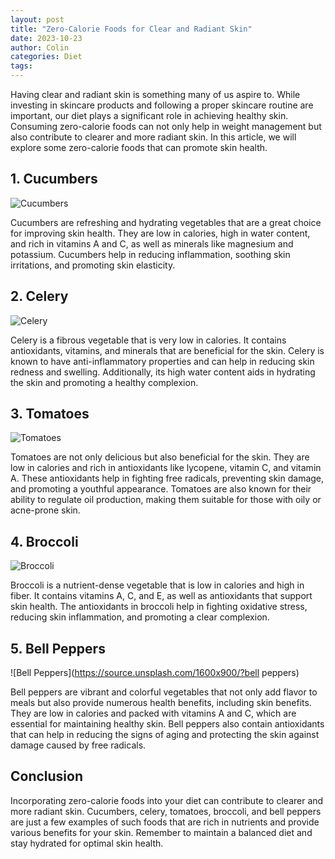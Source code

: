 ```yaml
---
layout: post
title: "Zero-Calorie Foods for Clear and Radiant Skin"
date: 2023-10-23
author: Colin
categories: Diet
tags: 
---
```


Having clear and radiant skin is something many of us aspire to. While investing in skincare products and following a proper skincare routine are important, our diet plays a significant role in achieving healthy skin. Consuming zero-calorie foods can not only help in weight management but also contribute to clearer and more radiant skin. In this article, we will explore some zero-calorie foods that can promote skin health.

## 1. Cucumbers
![Cucumbers](https://source.unsplash.com/1600x900/?cucumbers)

Cucumbers are refreshing and hydrating vegetables that are a great choice for improving skin health. They are low in calories, high in water content, and rich in vitamins A and C, as well as minerals like magnesium and potassium. Cucumbers help in reducing inflammation, soothing skin irritations, and promoting skin elasticity.

## 2. Celery
![Celery](https://source.unsplash.com/1600x900/?celery)

Celery is a fibrous vegetable that is very low in calories. It contains antioxidants, vitamins, and minerals that are beneficial for the skin. Celery is known to have anti-inflammatory properties and can help in reducing skin redness and swelling. Additionally, its high water content aids in hydrating the skin and promoting a healthy complexion.

## 3. Tomatoes
![Tomatoes](https://source.unsplash.com/1600x900/?tomatoes)

Tomatoes are not only delicious but also beneficial for the skin. They are low in calories and rich in antioxidants like lycopene, vitamin C, and vitamin A. These antioxidants help in fighting free radicals, preventing skin damage, and promoting a youthful appearance. Tomatoes are also known for their ability to regulate oil production, making them suitable for those with oily or acne-prone skin.

## 4. Broccoli
![Broccoli](https://source.unsplash.com/1600x900/?broccoli)

Broccoli is a nutrient-dense vegetable that is low in calories and high in fiber. It contains vitamins A, C, and E, as well as antioxidants that support skin health. The antioxidants in broccoli help in fighting oxidative stress, reducing skin inflammation, and promoting a clear complexion.

## 5. Bell Peppers
![Bell Peppers](https://source.unsplash.com/1600x900/?bell peppers)

Bell peppers are vibrant and colorful vegetables that not only add flavor to meals but also provide numerous health benefits, including skin benefits. They are low in calories and packed with vitamins A and C, which are essential for maintaining healthy skin. Bell peppers also contain antioxidants that can help in reducing the signs of aging and protecting the skin against damage caused by free radicals.

## Conclusion
Incorporating zero-calorie foods into your diet can contribute to clearer and more radiant skin. Cucumbers, celery, tomatoes, broccoli, and bell peppers are just a few examples of such foods that are rich in nutrients and provide various benefits for your skin. Remember to maintain a balanced diet and stay hydrated for optimal skin health.